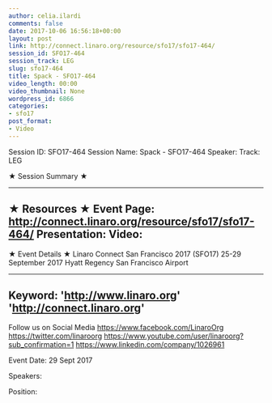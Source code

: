 ```yaml
---
author: celia.ilardi
comments: false
date: 2017-10-06 16:56:18+00:00
layout: post
link: http://connect.linaro.org/resource/sfo17/sfo17-464/
session_id: SFO17-464
session_track: LEG
slug: sfo17-464
title: Spack - SFO17-464
video_length: 00:00
video_thumbnail: None
wordpress_id: 6866
categories:
- sfo17
post_format:
- Video
---
```


Session ID: SFO17-464
Session Name: Spack - SFO17-464
Speaker: 
Track: LEG


★ Session Summary ★

---------------------------------------------------
★ Resources ★
Event Page: http://connect.linaro.org/resource/sfo17/sfo17-464/
Presentation: 
Video: 
 ---------------------------------------------------

★ Event Details ★
Linaro Connect San Francisco 2017 (SFO17)
25-29 September 2017
Hyatt Regency San Francisco Airport

---------------------------------------------------
Keyword: 
'http://www.linaro.org'
'http://connect.linaro.org'
---------------------------------------------------
Follow us on Social Media
https://www.facebook.com/LinaroOrg
https://twitter.com/linaroorg
https://www.youtube.com/user/linaroorg?sub_confirmation=1
https://www.linkedin.com/company/1026961

Event Date: 29 Sept 2017

Speakers: 

Position: 
